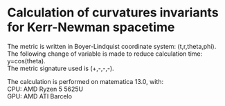 # Calculation of curvatures invariants for Kerr-Newman spacetime

The metric is written in Boyer-Lindquist coordinate system: (t,r,theta,phi). The following change of variable is made to reduce calculation time: y=cos(theta).  
The metric signature used is (+,-,-,-).  

The calculation is performed on matematica 13.0, with:  
CPU: AMD Ryzen 5 5625U  
GPU: AMD ATI Barcelo
